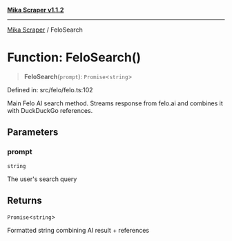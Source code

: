 [**Mika Scraper v1.1.2**](../README.md)

***

[Mika Scraper](../README.md) / FeloSearch

# Function: FeloSearch()

> **FeloSearch**(`prompt`): `Promise`\<`string`\>

Defined in: src/felo/felo.ts:102

Main Felo AI search method.
Streams response from felo.ai and combines it with DuckDuckGo references.

## Parameters

### prompt

`string`

The user's search query

## Returns

`Promise`\<`string`\>

Formatted string combining AI result + references
